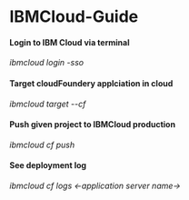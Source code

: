# IBMCloud-Guide

#### Login to IBM Cloud via terminal <br>
<i>ibmcloud login -sso</i>

#### Target cloudFoundery applciation in cloud <br>
<i>ibmcloud target --cf </i>

#### Push given project to IBMCloud production <br>
<i>ibmcloud cf push</i>

#### See deployment log <br>
<i>ibmcloud cf logs <-application server name-> </i>
